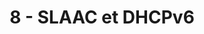 ---
title: 8 - SLAAC et DHCPv6
description:  SLAAC et DHCPv6 sont des protocoles d'adressage dynamique pour un réseau IPv6.
---